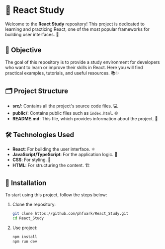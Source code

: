 # 🌟 React Study

Welcome to the **React Study** repository! This project is dedicated to learning and practicing React, one of the most popular frameworks for building user interfaces. 🚀

## 🎯 Objective

The goal of this repository is to provide a study environment for developers who want to learn or improve their skills in React. Here you will find practical examples, tutorials, and useful resources. 📚✨

## 🗂️ Project Structure

- **src/**: Contains all the project's source code files. 💻
- **public/**: Contains public files such as `index.html`. 🌐
- **README.md**: This file, which provides information about the project. 📄

## 🛠️ Technologies Used

- **React**: For building the user interface. ⚛️
- **JavaScript/TypeScript**: For the application logic. 📜
- **CSS**: For styling. 🎨
- **HTML**: For structuring the content. 🏗️


## 🚀 Installation

To start using this project, follow the steps below:

1. Clone the repository:  
   ```bash
   git clone https://github.com/phfuark/React_Study.git
   cd React_Study
2. Use project:
   ```bash
   npm install
   npm run dev
